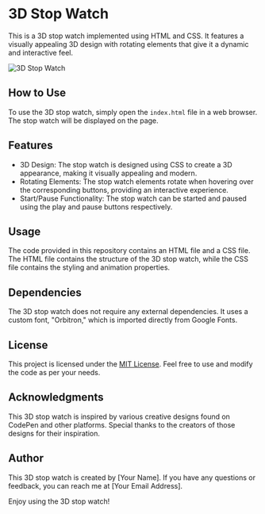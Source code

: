 # 3D Stop Watch

This is a 3D stop watch implemented using HTML and CSS. It features a visually appealing 3D design with rotating elements that give it a dynamic and interactive feel.

![3D Stop Watch](https://assets.codepen.io/605876/Bear+%E2%80%93+2021+.png)

## How to Use

To use the 3D stop watch, simply open the `index.html` file in a web browser. The stop watch will be displayed on the page.

## Features

- 3D Design: The stop watch is designed using CSS to create a 3D appearance, making it visually appealing and modern.
- Rotating Elements: The stop watch elements rotate when hovering over the corresponding buttons, providing an interactive experience.
- Start/Pause Functionality: The stop watch can be started and paused using the play and pause buttons respectively.

## Usage

The code provided in this repository contains an HTML file and a CSS file. The HTML file contains the structure of the 3D stop watch, while the CSS file contains the styling and animation properties.

## Dependencies

The 3D stop watch does not require any external dependencies. It uses a custom font, "Orbitron," which is imported directly from Google Fonts.

## License

This project is licensed under the [MIT License](LICENSE). Feel free to use and modify the code as per your needs.

## Acknowledgments

This 3D stop watch is inspired by various creative designs found on CodePen and other platforms. Special thanks to the creators of those designs for their inspiration.

## Author

This 3D stop watch is created by [Your Name]. If you have any questions or feedback, you can reach me at [Your Email Address].

Enjoy using the 3D stop watch!
